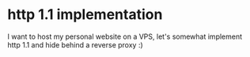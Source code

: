 # http 1.1 implementation

I want to host my personal website on a VPS, let's somewhat implement http 1.1
and hide behind a reverse proxy :)
